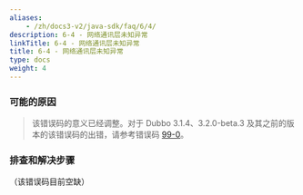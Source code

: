 ```yaml
---
aliases:
    - /zh/docs3-v2/java-sdk/faq/6/4/
description: 6-4 - 网络通讯层未知异常
linkTitle: 6-4 - 网络通讯层未知异常
title: 6-4 - 网络通讯层未知异常
type: docs
weight: 4
---
```




### 可能的原因
> 该错误码的意义已经调整。对于 Dubbo 3.1.4、3.2.0-beta.3 及其之前的版本的该错误码的出错，请参考错误码 [99-0](/zh-cn/docs3-v2/java-sdk/faq/99/0/)。

### 排查和解决步骤
（该错误码目前空缺）